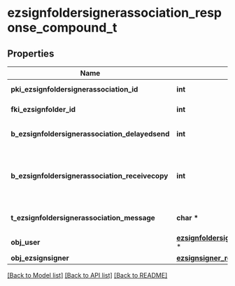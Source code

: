 # ezsignfoldersignerassociation_response_compound_t

## Properties
Name | Type | Description | Notes
------------ | ------------- | ------------- | -------------
**pki_ezsignfoldersignerassociation_id** | **int** | The unique ID of the Ezsignfoldersignerassociation | 
**fki_ezsignfolder_id** | **int** | The unique ID of the Ezsignfolder | 
**b_ezsignfoldersignerassociation_delayedsend** | **int** | If this flag is true the signatory is part of a delayed send. | 
**b_ezsignfoldersignerassociation_receivecopy** | **int** | If this flag is true. The signatory will receive a copy of every signed Ezsigndocument even if it ain&#39;t required to sign the document. | 
**t_ezsignfoldersignerassociation_message** | **char \*** | A custom text message that will be added to the email sent. | 
**obj_user** | [**ezsignfoldersignerassociation_response_compound_user_t**](ezsignfoldersignerassociation_response_compound_user.md) \* |  | [optional] 
**obj_ezsignsigner** | [**ezsignsigner_response_compound_t**](ezsignsigner_response_compound.md) \* |  | [optional] 

[[Back to Model list]](../README.md#documentation-for-models) [[Back to API list]](../README.md#documentation-for-api-endpoints) [[Back to README]](../README.md)


